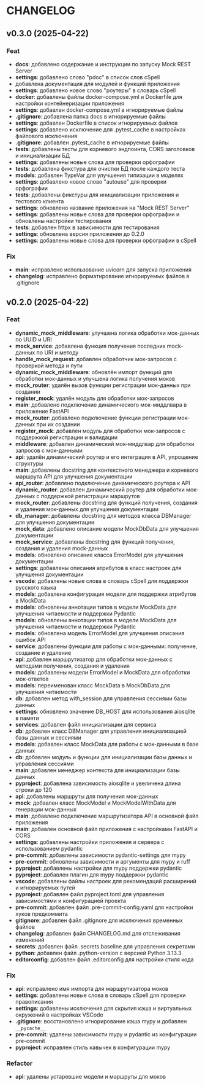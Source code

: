 # CHANGELOG

## v0.3.0 (2025-04-22)

### Feat

- **docs**: добавлено содержание и инструкции по запуску Mock REST Server
- **settings**: добавлено слово "pdoc" в список слов cSpell
- добавлена документация для модулей и функций приложения
- **settings**: добавлено новое слово "роутеры" в словарь cSpell
- **docker**: добавлены файлы docker-compose.yml и Dockerfile для настройки контейнеризации приложения
- **settings**: добавлен docker-compose.yml в игнорируемые файлы
- **.gitignore**: добавлена папка docs в игнорируемые файлы
- **settings**: добавлен Dockerfile в список игнорируемых файлов
- **settings**: добавлено исключение для .pytest_cache в настройках файлового исключения
- **.gitignore**: добавлен .pytest_cache в игнорируемые файлы
- **tests**: добавлены тесты для корневого эндпоинта, CORS заголовков и инициализации БД
- **settings**: добавлены новые слова для проверки орфографии
- **tests**: добавлена фикстура для очистки БД после каждого теста
- **models**: добавлен TypeVar для улучшения типизации в моделях
- **settings**: добавлено новое слово "autouse" для проверки орфографии
- **tests**: добавлены фикстуры для инициализации приложения и тестового клиента
- **settings**: обновлено название приложения на "Mock REST Server"
- **settings**: добавлены новые слова для проверки орфографии и обновлены настройки тестирования
- **tests**: добавлен httpx в зависимости для тестирования
- **settings**: обновлена версия приложения до 0.2.0
- **settings**: добавлены новые слова для проверки орфографии в cSpell

### Fix

- **main**: исправлено использование uvicorn для запуска приложения
- **changelog**: исправлено форматирование игнорируемых файлов в .gitignore

## v0.2.0 (2025-04-22)

### Feat

- **dynamic_mock_middleware**: улучшена логика обработки мок-данных по UUID и URI
- **mock_service**: добавлена функция получения последних mock-данных по URI и методу
- **handle_mock_request**: добавлен обработчик мок-запросов с проверкой метода и пути
- **dynamic_mock_middleware**: обновлён импорт функций для обработки мок-данных и улучшена логика получения моков
- **mock_router**: удалён вызов функции регистрации мок-данных при создании
- **register_mock**: удалён модуль для обработки мок-запросов
- **main**: добавлено подключение динамического мок-миддлвара в приложение FastAPI
- **mock_router**: добавлено подключение функции регистрации мок-данных при их создании
- **register_mock**: добавлен модуль для обработки мок-запросов с поддержкой регистрации и валидации
- **middleware**: добавлен динамический мок-миддлвар для обработки запросов с мок-данными
- **api**: удалён динамический роутер и его интеграция в API, упрощение структуры
- **main**: добавлены docstring для контекстного менеджера и корневого маршрута API для улучшения документации
- **api_router**: добавлено подключение динамического роутера к API
- **dynamic_router**: добавлен динамический роутер для обработки мок-данных с поддержкой регистрации маршрутов
- **mock_router**: добавлены docstring для функций получения, создания и удаления мок-данных для улучшения документации
- **db_manager**: добавлены docstring для методов класса DBManager для улучшения документации
- **mock_data**: добавлено описание модели MockDbData для улучшения документации
- **mock_service**: добавлены docstring для функций получения, создания и удаления mock-данных
- **models**: обновлено описание класса ErrorModel для улучшения документации
- **settings**: добавлены описания атрибутов в класс настроек для улучшения документации
- **vscode**: добавлены новые слова в словарь cSpell для поддержки русского языка
- **models**: добавлена конфигурация модели для поддержки атрибутов в MockData
- **models**: обновлены аннотации типов в модели MockData для улучшения читаемости и поддержки Pydantic
- **models**: обновлены аннотации типов в модели MockData для улучшения читаемости и поддержки Pydantic
- **models**: обновлена модель ErrorModel для улучшения описания ошибок API
- **service**: добавлены функции для работы с мок-данными: получение, создание и удаление
- **api**: добавлен маршрутизатор для обработки мок-данных с методами получения, создания и удаления
- **models**: добавлены модели ErrorModel и MockData для обработки мок-ответов
- **models**: переименован класс MockData в MockDbData для улучшения читаемости
- **db**: добавлен метод with_session для управления сессиями базы данных
- **settings**: обновлено значение DB_HOST для использования aiosqlite в памяти
- **services**: добавлен файл инициализации для сервиса
- **db**: добавлен класс DBManager для управления инициализацией базы данных и сессиями
- **models**: добавлен класс MockData для работы с мок-данными в базе данных
- **db**: добавлен модуль и функции для инициализации базы данных и управления сессиями
- **main**: добавлен менеджер контекста для инициализации базы данных
- **pyproject**: добавлена зависимость aiosqlite и увеличена длина строки до 120
- **api**: добавлены маршруты для получения мок-данных
- **mock**: добавлен класс MockModel и MockModelWithData для генерации мок-данных
- **main**: добавлено подключение маршрутизатора API в основной файл приложения
- **main**: добавлен основной файл приложения с настройками FastAPI и CORS
- **settings**: добавлены настройки приложения и сервера с использованием pydantic
- **pre-commit**: добавлены зависимости pydantic-settings для mypy
- **pre-commit**: обновлены зависимости и аргументы для mypy и ruff
- **pyproject**: добавлены настройки для mypy поддержки pydantic
- **pyproject**: добавлен плагин для mypy поддержки pydantic
- **vscode**: добавлены файлы настроек для рекомендаций расширений и игнорируемых путей
- **pyproject**: добавлен файл pyproject.toml для управления зависимостями и конфигурацией проекта
- **pre-commit**: добавлен файл .pre-commit-config.yaml для настройки хуков предкоммита
- **gitignore**: добавлен файл .gitignore для исключения временных файлов
- **changelog**: добавлен файл CHANGELOG.md для отслеживания изменений
- **secrets**: добавлен файл .secrets.baseline для управления секретами
- **python**: добавлен файл .python-version с версией Python 3.13.3
- **editorconfig**: добавлен файл .editorconfig для настройки стиля кода

### Fix

- **api**: исправлено имя импорта для маршрутизатора моков
- **settings**: добавлены новые слова в словарь cSpell для проверки правописания
- **settings**: добавлены исключения для скрытия кэша и виртуальных окружений в настройках VSCode
- **.gitignore**: восстановлено игнорирование кэша mypy и добавлен `__pycache__`
- **pre-commit**: удалены зависимости mypy и pydantic из конфигурации pre-commit
- **pyproject**: исправлен стиль кавычек в конфигурации mypy

### Refactor

- **api**: удалены устаревшие модели и маршруты для моков
